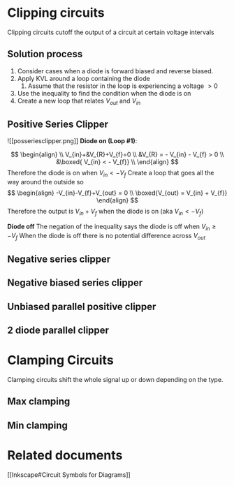 # Clipping circuits
Clipping circuits cutoff the output of a circuit at certain voltage intervals
## Solution process
1. Consider cases when a diode is forward biased and reverse biased.
2. Apply KVL around a loop containing the diode
	1. Assume that the resistor in the loop is experiencing a voltage $>0$
3. Use the inequality to find the condition when the diode is on
4. Create a new loop that relates $V_{out}$ and $V_{in}$

## Positive Series Clipper
![[posseriesclipper.png]]
**Diode on (Loop #1)**:

$$
\begin{align} \\
V_{in}+&V_{R}+V_{f}=0 \\
&V_{R} = - V_{in} - V_{f} > 0 \\
&\boxed{ V_{in} < - V_{f}} \\
\end{align}
$$
Therefore the diode is on when $V_{in} < - V_{f}$
Create a loop that goes all the way around the outside so
$$
\begin{align}
-V_{in}-V_{f}+V_{out} = 0 \\
\boxed{V_{out} = V_{in} + V_{f}}
\end{align}
$$
Therefore the output is $V_{in}+ V_{f}$ when the diode is on (aka $V_{in} < - V_{f}$)


**Diode off**
The negation of the inequality says the diode is off when $V_{in}\geq -V_{f}$
When the diode is off there is no potential difference across $V_{out}$

## Negative series clipper
## Negative biased series clipper
## Unbiased parallel positive clipper
## 2 diode parallel clipper

# Clamping Circuits
Clamping circuits shift the whole signal up or down depending on the type.
## Max clamping
## Min clamping

# Related documents
[[Inkscape#Circuit Symbols for Diagrams]]
